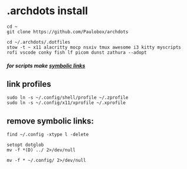 # .archdots install

```
cd ~
git clone https://github.com/Paulobox/archdots
```

```
cd ~/.archdots/.dotfiles
stow -t ~ x11 alacritty mocp nsxiv tmux awesome i3 kitty myscripts rofi vscode conky fish lf picom dunst zathura --adopt
```

##### for scripts make [symbolic links](https://github.com/Paulobox/.dotfiles/blob/main/myscripts/.myscripts/README.md)

## link profiles

```
sudo ln -s ~/.config/shell/profile ~/.zprofile
sudo ln -s ~/.config/x11/xprofile ~/.xprofile
```

## remove symbolic links:

`
find ~/.config -xtype l -delete
`

```
setopt dotglob
mv -f *(D) ../ 2>/dev/null
```

```
mv -f * ~/.config/ 2>/dev/null
```
